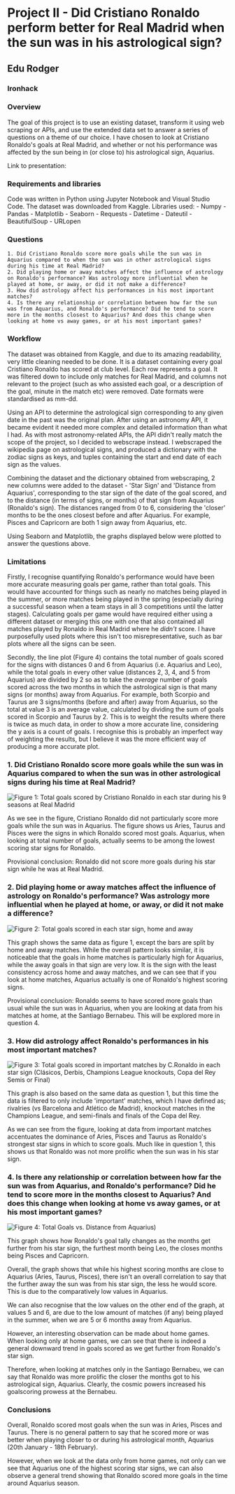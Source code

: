 
# Project II - Did Cristiano Ronaldo perform better for Real Madrid when the sun was in his astrological sign? #

## Edu Rodger ## 

### Ironhack ###

### Overview ###

The goal of this project is to use an existing dataset, transform it using web scraping or APIs, and use the extended data set to answer a series of questions on a theme of our choice. I have chosen to look at Cristiano Ronaldo's goals at Real Madrid, and whether or not his performance was affected by the sun being in (or close to) his astrological sign, Aquarius.

Link to presentation: 

### Requirements and libraries ###

Code was written in Python using Jupyter Notebook and Visual Studio Code. The dataset was downloaded from Kaggle. Libraries used:
    - Numpy
    - Pandas
    - Matplotlib
    - Seaborn
    - Requests
    - Datetime
    - Dateutil
    - BeautifulSoup
    - URLopen

### Questions ###

    1. Did Cristiano Ronaldo score more goals while the sun was in Aquarius compared to when the sun was in other astrological signs during his time at Real Madrid? 
    2. Did playing home or away matches affect the influence of astrology on Ronaldo's performance? Was astrology more influential when he played at home, or away, or did it not make a difference?
    3. How did astrology affect his performances in his most important matches?
    4. Is there any relationship or correlation between how far the sun was from Aquarius, and Ronaldo's performance? Did he tend to score more in the months closest to Aquarius? And does this change when looking at home vs away games, or at his most important games?

### Workflow ###

The dataset was obtained from Kaggle, and due to its amazing readability, very little cleaning needed to be done. It is a dataset containing every goal Cristiano Ronaldo has scored at club level. Each row represents a goal. It was filtered down to include only matches for Real Madrid, and columns not relevant to the project (such as who assisted each goal, or a description of the goal, minute in the match etc) were removed. Date formats were standardised as mm-dd. 

Using an API to determine the astrological sign corresponding to any given date in the past was the original plan. After using an astronomy API, it became evident it needed more complex and detailed information than what I had. As with most astronomy-related APIs, the API didn't really match the scope of the project, so I decided to webscrape instead. I webscraped the wikipedia page on astrological signs, and produced a dictionary with the zodiac signs as keys, and tuples containing the start and end date of each sign as the values.

Combining the dataset and the dictionary obtained from webscraping, 2 new columns were added to the dataset - 'Star Sign' and 'Distance from Aquarius', corresponding to the star sign of the date of the goal scored, and to the distance (in terms of signs, or months) of that sign from Aquarius (Ronaldo's sign). The distances ranged from 0 to 6, considering the 'closer' months to be the ones closest before and after Aquarius. For example, Pisces and Capricorn are both 1 sign away from Aquarius, etc. 

Using Seaborn and Matplotlib, the graphs displayed below were plotted to answer the questions above. 

### Limitations ###

Firstly, I recognise quantifying Ronaldo's performance would have been more accurate measuring goals per game, rather than total goals. This would have accounted for things such as nearly no matches being played in the summer, or more matches being played in the spring (especially during a successful season when a team stays in all 3 competitions until the latter stages). Calculating goals per game would have required either using a different dataset or merging this one with one that also contained all matches played by Ronaldo in Real Madrid where he *didn't* score. I have purposefully used plots where this isn't too misrepresentative, such as bar plots where all the signs can be seen. 

Secondly, the line plot (Figure 4) contains the total number of goals scored for the signs with distances 0 and 6 from Aquarius (i.e. Aquarius and Leo), while the total goals in every other value (distances 2, 3, 4, and 5 from Aquarius) are divided by 2 so as to take the *average* number of goals scored across the two months in which the astrological sign is that many signs (or months) away from Aquarius. For example, both Scorpio and Taurus are 3 signs/months (before and after) away from Aquarius, so the total at value 3 is an average value, calculated by dividing the sum of goals scored in Scorpio and Taurus by 2. This is to weight the results where there is twice as much data, in order to show a more accurate line, considering the y axis is a count of goals. I recognise this is probably an imperfect way of weighting the results, but I believe it was the more efficient way of producing a more accurate plot. 

### 1. Did Cristiano Ronaldo score more goals while the sun was in Aquarius compared to when the sun was in other astrological signs during his time at Real Madrid? ###

![Figure 1: Total goals scored by Cristiano Ronaldo in each star during his 9 seasons at Real Madrid](images/figure1.png)

As we see in the figure, Cristiano Ronaldo did not particularly score more goals while the sun was in Aquarius. The figure shows us Aries, Taurus and Pisces were the signs in which Ronaldo scored most goals. Aquarius, when looking at total number of goals, actually seems to be among the lowest scoring star signs for Ronaldo. 

Provisional conclusion: Ronaldo did not score more goals during his star sign while he was at Real Madrid.

### 2. Did playing home or away matches affect the influence of astrology on Ronaldo's performance? Was astrology more influential when he played at home, or away, or did it not make a difference? ###

![Figure 2: Total goals scored in each star sign, home and away](images/figure2.png)

This graph shows the same data as figure 1, except the bars are split by home and away matches. While the overall pattern looks similar, it is noticeable that the goals in home matches is particularly high for Aquarius, while the away goals in that sign are very low. It is the sign with the least consistency across home and away matches, and we can see that if you look at home matches, Aquarius actually is one of Ronaldo's highest scoring signs. 

Provisional conclusion: Ronaldo seems to have scored more goals than usual while the sun was in Aquarius, when you are looking at data from his matches at home, at the Santiago Bernabeu. This will be explored more in question 4.


### 3. How did astrology affect Ronaldo's performances in his most important matches? ###

![Figure 3: Total goals scored in important matches by C.Ronaldo in each star sign (Clásicos, Derbis, Champions League knockouts, Copa del Rey Semis or Final)](images/figure3.png)

This graph is also based on the same data as question 1, but this time the data is filtered to only include 'important' matches, which I have defined as; rivalries (vs Barcelona and Atlético de Madrid), knockout matches in the Champions League, and semi-finals and finals of the Copa del Rey. 

As we can see from the figure, looking at data from important matches accentuates the dominance of Aries, Pisces and Taurus as Ronaldo's strongest star signs in which to score goals. Much like in question 1, this shows us that Ronaldo was not more prolific when the sun was in his star sign.

### 4. Is there any relationship or correlation between how far the sun was from Aquarius, and Ronaldo's performance? Did he tend to score more in the months closest to Aquarius? And does this change when looking at home vs away games, or at his most important games? ###

![Figure 4: Total Goals vs. Distance from Aquarius)](images/figure4.png)

This graph shows how Ronaldo's goal tally changes as the months get further from his star sign, the furthest month being Leo, the closes months being Pisces and Capricorn. 

Overall, the graph shows that while his highest scoring months are close to Aquarius (Aries, Taurus, Pisces), there isn't an overall correlation to say that the further away the sun was from his star sign, the less he would score. This is due to the comparatively low values in Aquarius. 

We can also recognise that the low values on the other end of the graph, at values 5 and 6, are due to the low amount of matches (if any) being played in the summer, when we are 5 or 6 months away from Aquarius. 

However, an interesting observation can be made about home games. When looking only at home games, we can see that there is indeed a general downward trend in goals scored as we get further from Ronaldo's star sign. 

Therefore, when looking at matches only in the Santiago Bernabeu, we can say that Ronaldo was more prolific the closer the months got to his astrological sign, Aquarius. Clearly, the cosmic powers increased his goalscoring prowess at the Bernabeu. 


### Conclusions ###

Overall, Ronaldo scored most goals when the sun was in Aries, Pisces and Taurus. There is no general pattern to say that he scored more or was better when playing closer to or during his astrological month, Aquarius (20th January - 18th February).

However, when we look at the data only from home games, not only can we see that Aquarius one of the highest scoring star signs, we can also observe a general trend showing that Ronaldo scored more goals in the time around Aquarius season.  
